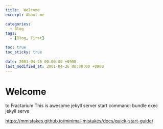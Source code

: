 ```yaml
---
title:  Welcome
excerpt: About me

categories:
  - Blog
tags:
  - [Blog, First]

toc: true
toc_sticky: true
 
date: 2001-04-26 00:00:00 +0900
last_modified_at: 2001-04-26 00:00:00 +0900
---
```


# Welcome
to Fractarium
This is awesome 
jekyll server start command: bundle exec jekyll serve

https://mmistakes.github.io/minimal-mistakes/docs/quick-start-guide/